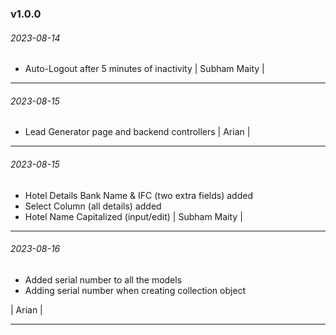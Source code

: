 ### v1.0.0

###### 2023-08-14

- Auto-Logout after 5 minutes of inactivity
| Subham Maity |

---

###### 2023-08-15

- Lead Generator page and backend controllers
| Arian |

---
###### 2023-08-15
- Hotel Details Bank Name & IFC (two extra fields) added
- Select Column (all details) added
- Hotel Name Capitalized (input/edit)
| Subham Maity |

---

###### 2023-08-16
- Added serial number to all the models
- Adding serial number when creating collection object

| Arian |

---


